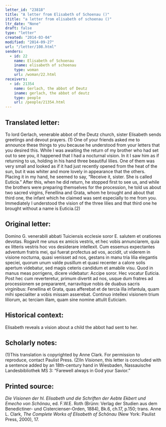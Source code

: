 ```yaml
---
letter_id: "23818"
title: "A letter from Elisabeth of Schoenau ()"
ititle: "a letter from elisabeth of schoenau ()"
ltr_date: "None"
draft: false
type: "letter"
created: "2014-03-04"
modified: "2014-09-27"
url: "/letter/108.html"
senders:
  - id: 22
    name: Elisabeth of Schoenau
    iname: elisabeth of schoenau
    type: woman
    url: /woman/22.html
receivers:
  - id: 21354
    name: Gerlach, the abbot of Deutz
    iname: gerlach, the abbot of deutz
    type: people
    url: /people/21354.html
---
```

<h2> Translated letter:</h2>To lord Gerlach, venerable abbot of the Deutz church, sister Elisabeth sends greetings and devout prayers. (1) One of your friends asked me to announce these things to you because he understood from your letters that you desired this.  While I was awaiting the return of my brother who had set out to see you, it happened that I had a nocturnal vision.  In it I saw him as if returning to us, holding in his hand three beautiful lilies.  One of them was very small and looked as if it had just recently opened from the heat of the sun, but it was whiter and more lovely in appearance that the others.  Placing it in my hand, he seemed to say, “Receive it, sister.  She is called Euticia.”  After this, when he did return, he stopped first to see us, and while the brothers were preparing themselves for the procession, he told us about two sacred virgins, Fenellina and Grata, whom he brought and about that third one, the infant which he claimed was sent especially to me from you.  Immediately I understood the vision of the three lilies and that third one he brought without a name is Euticia.(2)
<h2 class="mt-4"> Original letter:</h2>Domino G. venerabili abbati Tuiciensis ecclesie soror E. salutem et orationes devotas.  Rogavit me unus ex amicis vestris, et hec vobis annunciarem, quia ex litteris vestris hoc vos desiderare intellexit.  Cum essemus expectantes adventum fratris mei, qui fuerat profectus ad vos, accidit, ut viderem in visione nocturna, quasi venisset ad nos, gestans in manu tria lilia elegantis speciei, quorum unum valde pusillum et quasi recenter a calore solis apertum videbatur, sed magis ceteris candidum et amabile visu.  Quod in manus meas porrigens, dicere videbatur:  Accipe soror.  Hec vocatur Euticia.  Post hec cum reverteretur, primum divertit ad nos, usque dum fratres ad processionem se prepararent, narravitque nobis de duabus sacris virginibus:  Fenellina et Grata, quas afferebat et de tercia illa infantula, quam mihi specialiter a vobis missam asserebat.  Continuo intellexi visionem trium liliorum, ac terciam illam, quam sine nomine attulit Euticiam.
<h2 class="mt-4"> Historical context:</h2>Elisabeth reveals a vision about a child the abbot had sent to her.
<h2 class="mt-4"> Scholarly notes:</h2><p>(1)This translation is copyrighted by Anne Clark. For permission to reproduce, contact Paulist Press. (2)In <em>Visionen</em>, this letter is concluded with a sentence added by an 18th-century hand in Wiesbaden, Nassauische Landesbibliothek MS 3: “Farewell always in God your Savior.”</p><h2 class="mt-4"> Printed source:</h2><p><em>Die Visionen der hl. Elisabeth und die Schriften der Aebte Ekbert und Emecho von Schönau</em>, ed. F.W.E. Roth (Brünn: Verlag der Studien aus dem Benedictiner- und Cistercienser-Orden, 1884), Bk.6, ch.17, p.150; trans. Anne L. Clark, <em>The Complete Works of Elisabeth of Schönau</em> (New York: Paulist Press, 2000), 17.</p>